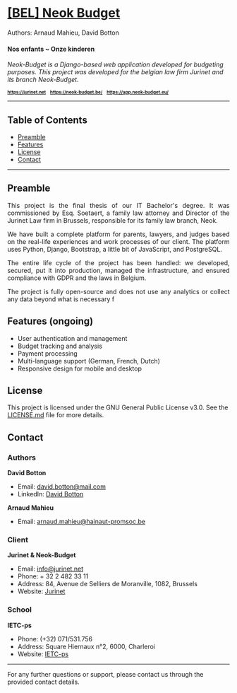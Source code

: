 # <u>[BEL] Neok Budget</u>

<a>Authors: Arnaud Mahieu, David Botton </a>

#### Nos enfants ~ Onze kinderen
<i>Neok-Budget is a Django-based web application developed for budgeting purposes. This project was developed for the belgian law firm Jurinet and its branch Neok-Budget.</i>

<div style="font-size: 10px;">
<b>
<a href="https://jurinet.net">https://jurinet.net</a>&nbsp;&nbsp;&nbsp;&nbsp;<a href="https://neok-budget.be/">https://neok-budget.be/</a>&nbsp;&nbsp;&nbsp;&nbsp;<a href="https://app.neok-budget.eu/">https://app.neok-budget.eu/</a>
</b>
</div>

---

## Table of Contents

- [Preamble](#preamble)
- [Features](#features)
- [License](#license)
- [Contact](#contact)
---
## Preamble

<div style="text-align: justify;">
This project is the final thesis of our IT Bachelor's degree. It was commissioned by Esq. Soetaert, a family law attorney and Director of the Jurinet Law firm in Brussels, responsible for its family law branch, Neok.

We have built a complete platform for parents, lawyers, and judges based on the real-life experiences and work processes of our client. The platform uses Python, Django, Bootstrap, a little bit of JavaScript, and PostgreSQL.

The entire life cycle of the project has been handled: we developed, secured, put it into production, managed the infrastructure, and ensured compliance with GDPR and the laws in Belgium.

The project is fully open-source and does not use any analytics or collect any data beyond what is necessary f
</div>

## Features (ongoing)

- User authentication and management
- Budget tracking and analysis
- Payment processing
- Multi-language support (German, French, Dutch)
- Responsive design for mobile and desktop

## License

This project is licensed under the GNU General Public License v3.0. See the [LICENSE.md](LICENSE.md) file for more details.

## Contact

### Authors

**David Botton**
- Email: david.botton@mail.com
- LinkedIn: [David Botton](https://www.linkedin.com/in/davidljbotton)

**Arnaud Mahieu**
- Email: arnaud.mahieu@hainaut-promsoc.be

### Client

**Jurinet & Neok-Budget**
- Email: info@jurinet.net
- Phone: + 32 2 482 33 11
- Address: 84, Avenue de Selliers de Moranville, 1082, Brussels
- Website: [Jurinet](https://www.jurinet.com)

### School

**IETC-ps**
- Phone: (+32) 071/531.756
- Address: Square Hiernaux n°2, 6000, Charleroi
- Website: [IETC-ps](https://www.etudierenhainaut.be/ietcps-charleroi.html)
---

For any further questions or support, please contact us through the provided contact details.
